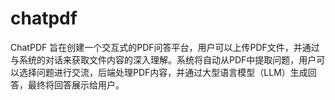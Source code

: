# chatpdf
ChatPDF 旨在创建一个交互式的PDF问答平台，用户可以上传PDF文件，并通过与系统的对话来获取文件内容的深入理解。系统将自动从PDF中提取问题，用户可以选择问题进行交流，后端处理PDF内容，并通过大型语言模型（LLM）生成回答，最终将回答展示给用户。
